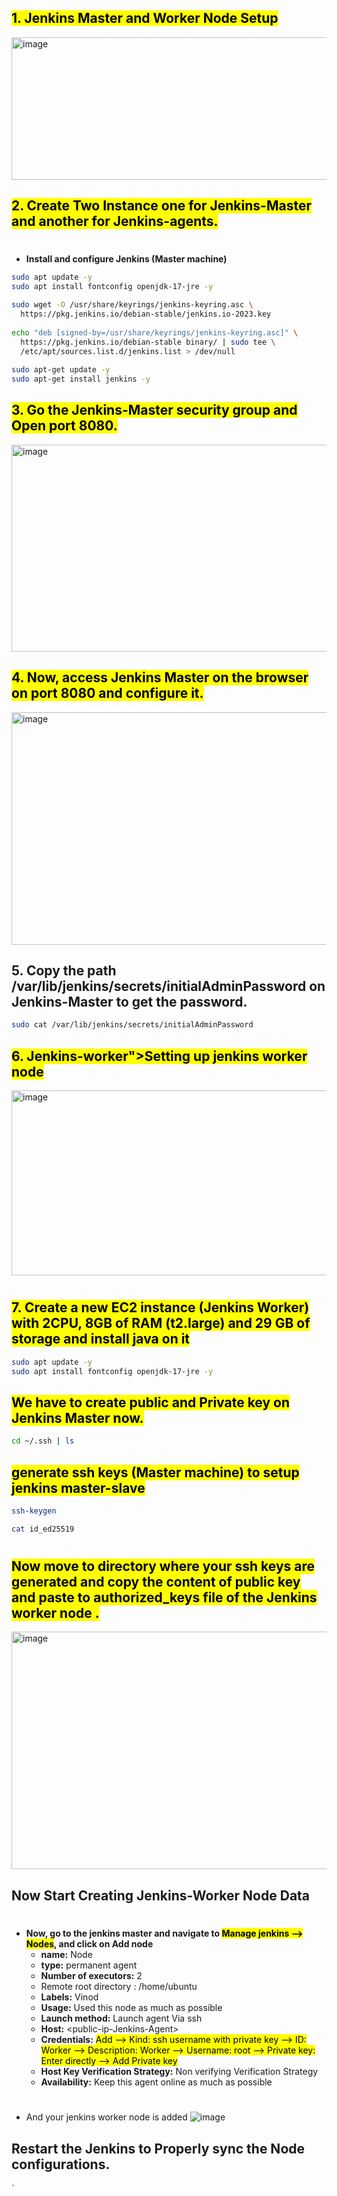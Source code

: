 
## <mark> 1. Jenkins Master and Worker Node Setup <mark>


<img width="940" height="228" alt="image" src="https://github.com/user-attachments/assets/766790d8-b97c-434b-8d59-090a6744aa21" />

## <mark> 2. Create Two Instance one for Jenkins-Master and another for Jenkins-agents. <mark>
#
- <b id="Jenkins">Install and configure Jenkins (Master machine)</b>
```bash
sudo apt update -y
sudo apt install fontconfig openjdk-17-jre -y

sudo wget -O /usr/share/keyrings/jenkins-keyring.asc \
  https://pkg.jenkins.io/debian-stable/jenkins.io-2023.key
  
echo "deb [signed-by=/usr/share/keyrings/jenkins-keyring.asc]" \
  https://pkg.jenkins.io/debian-stable binary/ | sudo tee \
  /etc/apt/sources.list.d/jenkins.list > /dev/null
  
sudo apt-get update -y
sudo apt-get install jenkins -y
```

##  <mark> 3. Go the Jenkins-Master security group and Open port 8080. <mark>
<img width="944" height="331" alt="image" src="https://github.com/user-attachments/assets/35038378-64cc-4103-9dc6-97ba8f922c2e" />

 
## <mark> 4. Now, access Jenkins Master on the browser on port 8080 and configure it. <mark>
<img width="944" height="372" alt="image" src="https://github.com/user-attachments/assets/6a0adac6-c7e1-44c4-af39-403b87f16c8c" />


## 5. Copy the path /var/lib/jenkins/secrets/initialAdminPassword on Jenkins-Master to get the password.


```bash
sudo cat /var/lib/jenkins/secrets/initialAdminPassword
```

## <mark> 6. Jenkins-worker">Setting up jenkins worker node <mark>

<img width="944" height="296" alt="image" src="https://github.com/user-attachments/assets/ea5073bf-5da5-4296-9907-28f7a1749f88" />

#

## <mark> 7. Create a new EC2 instance (Jenkins Worker) with 2CPU, 8GB of RAM (t2.large) and 29 GB of storage and install java on it <mark>

```bash
sudo apt update -y
sudo apt install fontconfig openjdk-17-jre -y
```


## <mark> We have to create public and Private key on Jenkins Master now.<mark>

```bash
cd ~/.ssh | ls
```

 ## <mark> generate ssh keys (Master machine) to setup jenkins master-slave <mark>
  ```bash
ssh-keygen
  ```

```bash
cat id_ed25519 
  ```
#
## <mark>Now move to directory where your ssh keys are generated and copy the content of public key and paste to authorized_keys file of the Jenkins worker node <mark>.

<img width="944" height="380" alt="image" src="https://github.com/user-attachments/assets/8c982323-c6c4-4f88-b13a-720cde55b763" />

## Now Start Creating Jenkins-Worker Node Data

#
  - <b>Now, go to the jenkins master and navigate to <mark>Manage jenkins --> Nodes</mark>, and click on Add node </b>
    - <b>name:</b> Node
    - <b>type:</b> permanent agent
    - <b>Number of executors:</b> 2
    - Remote root directory : /home/ubuntu
    - <b>Labels:</b> Vinod
    - <b>Usage:</b> </mark> Used this node as much as possible </mark>
    - <b>Launch method:</b> Launch agent Via ssh
    - <b>Host:</b> \<public-ip-</mark>Jenkins-Agent</mark>\>
    - <b>Credentials:</b> <mark>Add --> Kind: ssh username with private key --> ID: Worker --> Description: Worker --> Username: root --> Private key: Enter directly --> Add Private key</mark>
    - <b>Host Key Verification Strategy:</b> Non verifying Verification Strategy
    - <b>Availability:</b> Keep this agent online as much as possible
#
  - And your jenkins worker node is added
  ![image](https://github.com/user-attachments/assets/cab93696-a4e2-4501-b164-8287d7077eef)

## Restart the Jenkins to Properly sync the Node configurations. 



 

`
